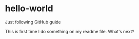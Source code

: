 # hello-world

Just following GitHub guide

This is first time I do something on my readme file. What's next?  


